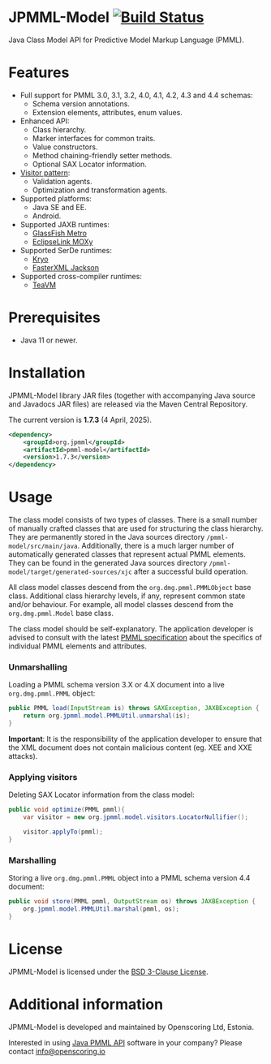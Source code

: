 JPMML-Model [![Build Status](https://github.com/jpmml/jpmml-model/workflows/maven/badge.svg)](https://github.com/jpmml/jpmml-model/actions?query=workflow%3A%22maven%22)
===========

Java Class Model API for Predictive Model Markup Language (PMML).

# Features #

* Full support for PMML 3.0, 3.1, 3.2, 4.0, 4.1, 4.2, 4.3 and 4.4 schemas:
  * Schema version annotations.
  * Extension elements, attributes, enum values.
* Enhanced API:
  * Class hierarchy.
  * Marker interfaces for common traits.
  * Value constructors.
  * Method chaining-friendly setter methods.
  * Optional SAX Locator information.
* [Visitor pattern](https://en.wikipedia.org/wiki/Visitor_pattern):
  * Validation agents.
  * Optimization and transformation agents.
* Supported platforms:
  * Java SE and EE.
  * Android.
* Supported JAXB runtimes:
  * [GlassFish Metro](https://metro.java.net)
  * [EclipseLink MOXy](https://www.eclipse.org/eclipselink)
* Supported SerDe runtimes:
  * [Kryo](https://github.com/EsotericSoftware/kryo)
  * [FasterXML Jackson](https://github.com/FasterXML/jackson)
* Supported cross-compiler runtimes:
  * [TeaVM](https://teavm.org)

# Prerequisites #

* Java 11 or newer.

# Installation #

JPMML-Model library JAR files (together with accompanying Java source and Javadocs JAR files) are released via the Maven Central Repository.

The current version is **1.7.3** (4 April, 2025).

```xml
<dependency>
	<groupId>org.jpmml</groupId>
	<artifactId>pmml-model</artifactId>
	<version>1.7.3</version>
</dependency>
```

# Usage #

The class model consists of two types of classes. There is a small number of manually crafted classes that are used for structuring the class hierarchy. They are permanently stored in the Java sources directory `/pmml-model/src/main/java`. Additionally, there is a much larger number of automatically generated classes that represent actual PMML elements. They can be found in the generated Java sources directory `/pmml-model/target/generated-sources/xjc` after a successful build operation.

All class model classes descend from the `org.dmg.pmml.PMMLObject` base class. Additional class hierarchy levels, if any, represent common state and/or behaviour. For example, all model classes descend from the `org.dmg.pmml.Model` base class.

The class model should be self-explanatory. The application developer is advised to consult with the latest [PMML specification](https://dmg.org/pmml/v4-4-1/GeneralStructure.html) about the specifics of individual PMML elements and attributes.

### Unmarshalling ###

Loading a PMML schema version 3.X or 4.X document into a live `org.dmg.pmml.PMML` object:

```java
public PMML load(InputStream is) throws SAXException, JAXBException {
	return org.jpmml.model.PMMLUtil.unmarshal(is);
}
```

**Important**: It is the responsibility of the application developer to ensure that the XML document does not contain malicious content (eg. XEE and XXE attacks).

### Applying visitors ###

Deleting SAX Locator information from the class model:

```java
public void optimize(PMML pmml){
	var visitor = new org.jpmml.model.visitors.LocatorNullifier();

	visitor.applyTo(pmml);
}
```

### Marshalling ###

Storing a live `org.dmg.pmml.PMML` object into a PMML schema version 4.4 document:

```java
public void store(PMML pmml, OutputStream os) throws JAXBException {
	org.jpmml.model.PMMLUtil.marshal(pmml, os);
}
```

# License #

JPMML-Model is licensed under the [BSD 3-Clause License](https://opensource.org/licenses/BSD-3-Clause).

# Additional information #

JPMML-Model is developed and maintained by Openscoring Ltd, Estonia.

Interested in using [Java PMML API](https://github.com/jpmml) software in your company? Please contact [info@openscoring.io](mailto:info@openscoring.io)

